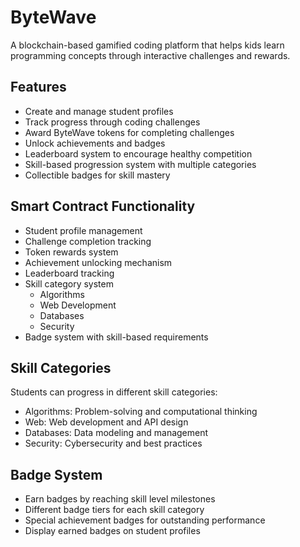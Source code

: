 # ByteWave
A blockchain-based gamified coding platform that helps kids learn programming concepts through interactive challenges and rewards.

## Features
- Create and manage student profiles
- Track progress through coding challenges
- Award ByteWave tokens for completing challenges
- Unlock achievements and badges
- Leaderboard system to encourage healthy competition
- Skill-based progression system with multiple categories
- Collectible badges for skill mastery

## Smart Contract Functionality
- Student profile management
- Challenge completion tracking
- Token rewards system
- Achievement unlocking mechanism
- Leaderboard tracking
- Skill category system
  - Algorithms
  - Web Development
  - Databases
  - Security
- Badge system with skill-based requirements

## Skill Categories
Students can progress in different skill categories:
- Algorithms: Problem-solving and computational thinking
- Web: Web development and API design
- Databases: Data modeling and management
- Security: Cybersecurity and best practices

## Badge System
- Earn badges by reaching skill level milestones
- Different badge tiers for each skill category
- Special achievement badges for outstanding performance
- Display earned badges on student profiles
